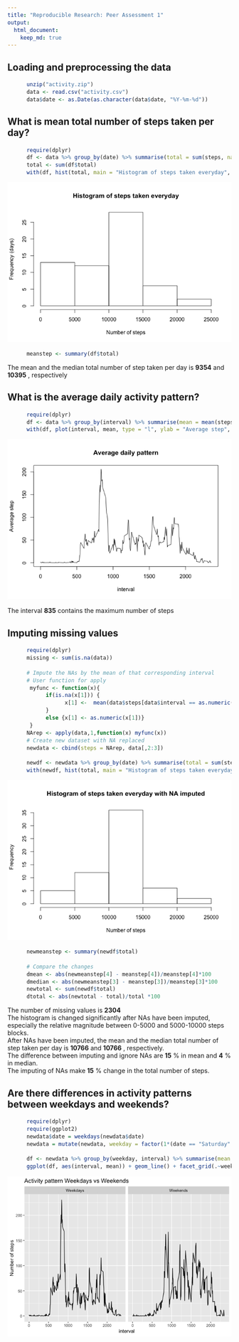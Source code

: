 ```yaml
---
title: "Reproducible Research: Peer Assessment 1"
output: 
  html_document:
    keep_md: true
---
```



## Loading and preprocessing the data


```r
      unzip("activity.zip")
      data <- read.csv("activity.csv")
      data$date <- as.Date(as.character(data$date, "%Y-%m-%d"))
```

## What is mean total number of steps taken per day?


```r
      require(dplyr)
      df <- data %>% group_by(date) %>% summarise(total = sum(steps, na.rm=T))
      total <- sum(df$total)
      with(df, hist(total, main = "Histogram of steps taken everyday", xlab = "Number of steps", ylab = "Frequency (days)"))
```

![](PA1_template_files/figure-html/unnamed-chunk-2-1.png)<!-- -->

```r
      meanstep <- summary(df$total)
```
The mean and the median total number of step taken per day is **9354** and **10395** , respectively

## What is the average daily activity pattern?


```r
      require(dplyr)
      df <- data %>% group_by(interval) %>% summarise(mean = mean(steps, na.rm=T))
      with(df, plot(interval, mean, type = "l", ylab = "Average step", main = "Average daily pattern"))
```

![](PA1_template_files/figure-html/unnamed-chunk-3-1.png)<!-- -->

The interval **835** contains the maximum number of steps

## Imputing missing values


```r
      require(dplyr)
      missing <- sum(is.na(data))
      
      # Impute the NAs by the mean of that corresponding interval
      # User function for apply
       myfunc <- function(x){
            if(is.na(x[1])) {
                  x[1] <-  mean(data$steps[data$interval == as.numeric(x[3])], na.rm = T) 
            }
            else {x[1] <- as.numeric(x[1])}
       }
      NArep <- apply(data,1,function(x) myfunc(x))
      # Create new dataset with NA replaced
      newdata <- cbind(steps = NArep, data[,2:3])
     
      newdf <- newdata %>% group_by(date) %>% summarise(total = sum(steps, na.rm=T))
      with(newdf, hist(total, main = "Histogram of steps taken everyday with NA imputed", xlab = "Number of steps"))
```

![](PA1_template_files/figure-html/unnamed-chunk-4-1.png)<!-- -->

```r
      newmeanstep <- summary(newdf$total)
      
      # Compare the changes
      dmean <- abs(newmeanstep[4] - meanstep[4])/meanstep[4]*100
      dmedian <- abs(newmeanstep[3] - meanstep[3])/meanstep[3]*100
      newtotal <- sum(newdf$total)
      dtotal <- abs(newtotal - total)/total *100
```

The number of missing values is **2304**   
The histogram is changed significantly after NAs have been imputed, especially the relative magnitude between 0-5000 and 5000-10000 steps blocks.  
After NAs have been imputed, the mean and the median total number of step taken per day is **10766** and **10766** , respectively.  
The difference between imputing and ignore NAs are **15** % in mean and **4** % in median.  
The imputing of NAs make **15** % change in the total number of steps.  

## Are there differences in activity patterns between weekdays and weekends?

```r
      require(dplyr)
      require(ggplot2)
      newdata$date = weekdays(newdata$date)
      newdata = mutate(newdata, weekday = factor(1*(date == "Saturday" | date == "Sunday"), labels = c("Weekdays", "Weekends")))
      
      df <- newdata %>% group_by(weekday, interval) %>% summarise(mean = mean(steps))
      ggplot(df, aes(interval, mean)) + geom_line() + facet_grid(.~weekday) + ylab("Number of steps") + labs(title = "Activity pattern Weekdays vs Weekends")
```

![](PA1_template_files/figure-html/unnamed-chunk-5-1.png)<!-- -->

